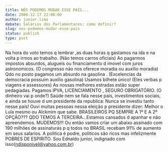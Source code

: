 ```yaml
---
title: NÓS PODEMOS MUDAR ESSE PAÍS...
date: 2006-12-17 22:00:00
author: junior.lima
debate: Salários dos Parlamentares: como definir?
slug: nos-podemos-mudar-esse-pais
status: publish 
type: post
---
```


Na hora do voto temos q lembrar ,as duas horas q gastamos na ida e na volta p irmos ao trabalho. (Não temos carros oficiais) Ao pagarmos impostos absurdos, alugueis ou financiamento d imovel com juros astronomicos. (O congresso não nos oferece moradia ou auxilio moradia) Qdo no posto pagamos um absurdo na gasolina . (Excelencias da democracia possuim auxilio gasolina) Usamos bilhete único! (Eles verbas p viagens e assessores) As nossas melhores estradas estão super pedagiadas. Pagamos IPVA, LICENCIAMENTO , SEGURO OBRIGATÓRIO. (O dinheiro vai p onde?) Saúde nem se fala nesse país, investimentos sociais, e ainda se houve d um presidente da republica: Nunca se investiu tanto nesse país! Ouvi muitas pessoas nessa eleição p presidente dizer: Melhor o Lula mesmo ou Alckmim que sabe. BRASILEIROS PQ SEMPRE A 1º E A 2º OPÇÃO??? QDO TEMOS A TERCEIRA...Estamos cansados d apanhar e não apreendemos. MUDEMOS!!! Ou então vamos criar um abaixo assinado com 190 milhões de assinaturas p q todos no BRASIL recebam 91% de aumento em seus salarios. A politica é podre, politicos são ricos mas infelizmente POBRES DE ESPIRITO. Sou Ednaldo junior, indignado com isso(ndisponivel@yahoo.com.br)
